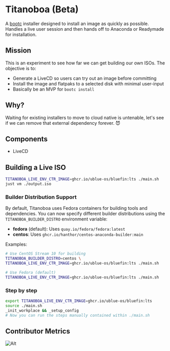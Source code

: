 # Titanoboa (Beta)

A [bootc](https://github.com/bootc-dev/bootc) installer designed to install an image as quickly as possible. Handles a live user session and then hands off to Anaconda or Readymade for installation. 

## Mission

This is an experiment to see how far we can get building our own ISOs. The objective is to:

- Generate a LiveCD so users can try out an image before committing
- Install the image and flatpaks to a selected disk with minimal user-input
- Basically be an MVP for `bootc install` 

## Why?

Waiting for existing installers to move to cloud native is untenable, let's see if we can remove that external dependency forever. 😈

## Components

- LiveCD

## Building a Live ISO

```bash
TITANOBOA_LIVE_ENV_CTR_IMAGE=ghcr.io/ublue-os/bluefin:lts ./main.sh
just vm ./output.iso
```

### Builder Distribution Support

By default, Titanoboa uses Fedora containers for building tools and dependencies. You can now specify different builder distributions using the `TITANOBOA_BUILDER_DISTRO` environment variable:

- **fedora** (default): Uses `quay.io/fedora/fedora:latest`
- **centos**: Uses `ghcr.io/hanthor/centos-anaconda-builder:main`

Examples:
```bash
# Use CentOS Stream 10 for building
TITANOBOA_BUILDER_DISTRO=centos \
TITANOBOA_LIVE_ENV_CTR_IMAGE=ghcr.io/ublue-os/bluefin:lts ./main.sh

# Use Fedora (default)
TITANOBOA_LIVE_ENV_CTR_IMAGE=ghcr.io/ublue-os/bluefin:lts ./main.sh
```

### Step by step

```bash
export TITANOBOA_LIVE_ENV_CTR_IMAGE=ghcr.io/ublue-os/bluefin:lts
source ./main.sh
_init_workplace && _setup_config
# Now you can run the steps manually contained within ./main.sh
```

## Contributor Metrics

![Alt](https://repobeats.axiom.co/api/embed/ab79f8a8b6ba6111cc7123cbbb8762864c76699f.svg "Repobeats analytics image")
